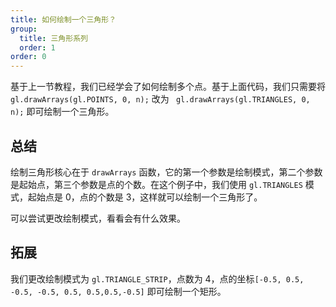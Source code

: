 ```yaml
---
title: 如何绘制一个三角形？
group:
  title: 三角形系列
  order: 1
order: 0
---
```


基于上一节教程，我们已经学会了如何绘制多个点。基于上面代码，我们只需要将 ` gl.drawArrays(gl.POINTS, 0, n);` 改为 ` gl.drawArrays(gl.TRIANGLES, 0, n);` 即可绘制一个三角形。

<code src="../demos/triangle/basic.tsx" ></code>

## 总结

绘制三角形核心在于 `drawArrays` 函数，它的第一个参数是绘制模式，第二个参数是起始点，第三个参数是点的个数。在这个例子中，我们使用 `gl.TRIANGLES` 模式，起始点是 0，点的个数是 3，这样就可以绘制一个三角形了。

可以尝试更改绘制模式，看看会有什么效果。

## 拓展

我们更改绘制模式为 `gl.TRIANGLE_STRIP`，点数为 4，点的坐标`[-0.5, 0.5, -0.5, -0.5, 0.5, 0.5,0.5,-0.5]` 即可绘制一个矩形。

<code src="../demos/rect/rect1.tsx" ></code>
